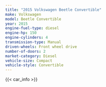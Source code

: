 ```yaml
---
title: "2015 Volkswagen Beetle Convertible"
make: Volkswagen
model: Beetle Convertible
year: 2015
engine-fuel-type: diesel
engine-hp: 150
engine-cylinders: 4
transmission-type: Manual
driven-wheels: Front wheel drive
number-of-doors: 2
market-category: Diesel
vehicle-size: Compact
vehicle-style: Convertible
---
```


{{< car_info >}}
